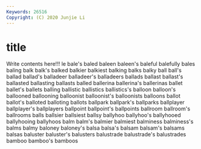 ```yaml
---
Keywords: 26516
Copyright: (C) 2020 Junjie Li
---
```


# title

Write contents here!!!
le 
bale's
baled 
baleen 
baleen's 
baleful 
balefully 
bales 
baling 
balk 
balk's 
balked
balkier 
balkiest 
balking 
balks 
balky 
ball 
ball's 
ballad 
ballad's 
balladeer
balladeer's 
balladeers 
ballads 
ballast 
ballast's 
ballasted 
ballasting 
ballasts 
balled 
ballerina
ballerina's 
ballerinas 
ballet 
ballet's 
ballets 
balling 
ballistic 
ballistics 
ballistics's 
balloon
balloon's 
ballooned 
ballooning 
balloonist 
balloonist's 
balloonists 
balloons 
ballot 
ballot's 
balloted
balloting 
ballots 
ballpark 
ballpark's 
ballparks 
ballplayer 
ballplayer's 
ballplayers 
ballpoint 
ballpoint's
ballpoints 
ballroom 
ballroom's 
ballrooms 
balls 
ballsier 
ballsiest 
ballsy 
ballyhoo 
ballyhoo's
ballyhooed 
ballyhooing 
ballyhoos 
balm 
balm's 
balmier 
balmiest 
balminess 
balminess's 
balms
balmy 
baloney 
baloney's 
balsa 
balsa's 
balsam 
balsam's 
balsams 
balsas 
baluster
baluster's 
balusters 
balustrade 
balustrade's 
balustrades 
bamboo 
bamboo's 
bamboos 

